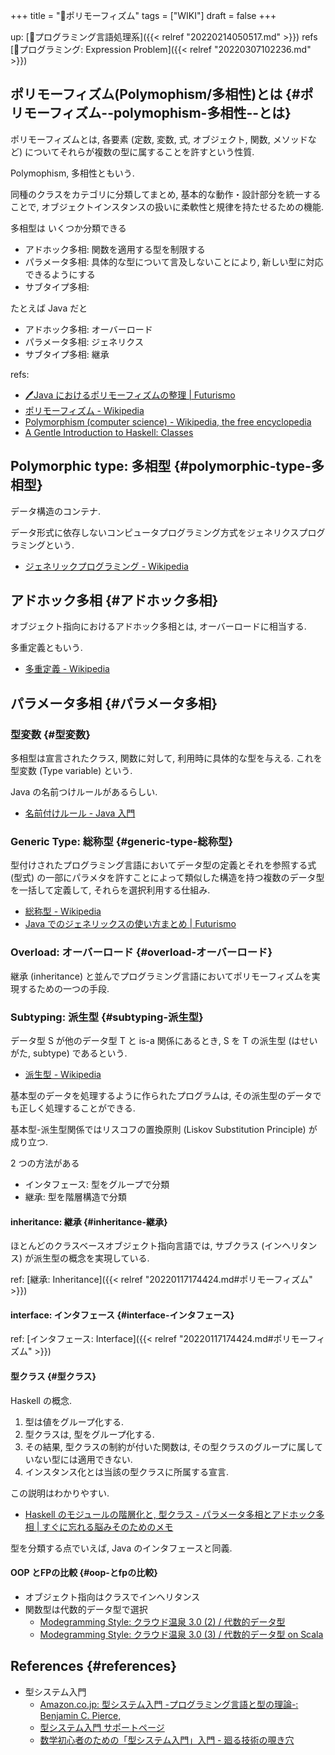 +++
title = "📝ポリモーフィズム"
tags = ["WIKI"]
draft = false
+++

up:  [📂プログラミング言語処理系]({{< relref "20220214050517.md" >}})
refs [📝プログラミング: Expression Problem]({{< relref "20220307102236.md" >}})


## ポリモーフィズム(Polymophism/多相性)とは {#ポリモーフィズム--polymophism-多相性--とは}

ポリモーフィズムとは,
各要素 (定数, 変数, 式, オブジェクト, 関数, メソッドなど)
についてそれらが複数の型に属することを許すという性質.

Polymophism, 多相性ともいう.

同種のクラスをカテゴリに分類してまとめ,
基本的な動作・設計部分を統一することで,
オブジェクトインスタンスの扱いに柔軟性と規律を持たせるための機能.

多相型は いくつか分類できる

-   アドホック多相: 関数を適用する型を制限する
-   パラメータ多相: 具体的な型について言及しないことにより, 新しい型に対応できるようにする
-   サブタイプ多相:

たとえば Java だと

-   アドホック多相: オーバーロード
-   パラメータ多相: ジェネリクス
-   サブタイプ多相: 継承

refs:

-   [🖊Java におけるポリモーフィズムの整理 | Futurismo](https://futurismo.biz/archives/2789/)
-   [ポリモーフィズム - Wikipedia](http://ja.wikipedia.org/wiki/%E3%83%9D%E3%83%AA%E3%83%A2%E3%83%BC%E3%83%95%E3%82%A3%E3%82%BA%E3%83%A0)
-   [Polymorphism (computer science) - Wikipedia, the free encyclopedia](http://en.wikipedia.org/wiki/Polymorphism_(computer_science)#Ad-hoc_polymorphism)
-   [A Gentle Introduction to Haskell: Classes](https://www.haskell.org/tutorial/classes.html)


## Polymorphic type: 多相型 {#polymorphic-type-多相型}

データ構造のコンテナ.

データ形式に依存しないコンピュータプログラミング方式をジェネリクスプログラミングという.

-   [ジェネリックプログラミング - Wikipedia](http://ja.wikipedia.org/wiki/%E3%82%B8%E3%82%A7%E3%83%8D%E3%83%AA%E3%83%83%E3%82%AF%E3%83%97%E3%83%AD%E3%82%B0%E3%83%A9%E3%83%9F%E3%83%B3%E3%82%B0)


## アドホック多相 {#アドホック多相}

オブジェクト指向におけるアドホック多相とは, オーバーロードに相当する.

多重定義ともいう.

-   [多重定義 - Wikipedia](http://ja.wikipedia.org/wiki/%E5%A4%9A%E9%87%8D%E5%AE%9A%E7%BE%A9)


## パラメータ多相 {#パラメータ多相}


### 型変数 {#型変数}

多相型は宣言されたクラス, 関数に対して,
利用時に具体的な型を与える. これを型変数 (Type variable) という.

Java の名前つけルールがあるらしい.

-   [名前付けルール - Java 入門](http://java.keicode.com/lang/generics-naming.php)


### Generic Type: 総称型 {#generic-type-総称型}

型付けされたプログラミング言語においてデータ型の定義とそれを参照する式 (型式) の一部にパラメタを許すことによって類似した構造を持つ複数のデータ型を一括して定義して, それらを選択利用する仕組み.

-   [総称型 - Wikipedia](http://ja.wikipedia.org/wiki/%E7%B7%8F%E7%A7%B0%E5%9E%8B)
-   [Java でのジェネリックスの使い方まとめ | Futurismo](http://futurismo.biz/archives/2750)


### Overload: オーバーロード {#overload-オーバーロード}

継承 (inheritance) と並んでプログラミング言語においてポリモーフィズムを実現するための一つの手段.


### Subtyping: 派生型 {#subtyping-派生型}

データ型 S が他のデータ型 T と is-a 関係にあるとき,
S を T の派生型 (はせいがた, subtype) であるという.

-   [派生型 - Wikipedia](http://ja.wikipedia.org/wiki/%E6%B4%BE%E7%94%9F%E5%9E%8B)

基本型のデータを処理するように作られたプログラムは,
その派生型のデータでも正しく処理することができる.

基本型-派生型関係ではリスコフの置換原則
(Liskov Substitution Principle) が成り立つ.

2 つの方法がある

-   インタフェース: 型をグループで分類
-   継承: 型を階層構造で分類


#### inheritance: 継承 {#inheritance-継承}

ほとんどのクラスベースオブジェクト指向言語では,
サブクラス (インヘリタンス) が派生型の概念を実現している.

ref: [継承: Inheritance]({{< relref "20220117174424.md#ポリモーフィズム" >}})


#### interface: インタフェース {#interface-インタフェース}

ref: [インタフェース: Interface]({{< relref "20220117174424.md#ポリモーフィズム" >}})


#### 型クラス {#型クラス}

Haskell の概念.

1.  型は値をグループ化する.
2.  型クラスは, 型をグループ化する.
3.  その結果, 型クラスの制約が付いた関数は, その型クラスのグループに属していない型には適用できない.
4.  インスタンス化とは当該の型クラスに所属する宣言.

この説明はわかりやすい.

-   [Haskell のモジュールの階層化と, 型クラス - パラメータ多相とアドホック多相 | すぐに忘れる脳みそのためのメモ](http://jutememo.blogspot.jp/2009/05/haskell.html)

型を分類する点でいえば, Java のインタフェースと同義.


#### OOP とFPの比較 {#oop-とfpの比較}

-   オブジェクト指向はクラスでインヘリタンス
-   関数型は代数的データ型で選択
    -   [Modegramming Style: クラウド温泉 3.0 (2) / 代数的データ型](http://modegramming.blogspot.jp/2012/07/30-2.html)
    -   [Modegramming Style: クラウド温泉 3.0 (3) / 代数的データ型 on Scala](http://modegramming.blogspot.jp/2012/07/30-3-on-scala.html)


## References {#references}

-   型システム入門
    -   [Amazon.co.jp: 型システム入門 -プログラミング言語と型の理論-: Benjamin C. Pierce,](http://www.amazon.co.jp/%E5%9E%8B%E3%82%B7%E3%82%B9%E3%83%86%E3%83%A0%E5%85%A5%E9%96%80-%E2%88%92%E3%83%97%E3%83%AD%E3%82%B0%E3%83%A9%E3%83%9F%E3%83%B3%E3%82%B0%E8%A8%80%E8%AA%9E%E3%81%A8%E5%9E%8B%E3%81%AE%E7%90%86%E8%AB%96%E2%88%92-Benjamin-C-Pierce/dp/4274069117)
    -   [型システム入門 サポートページ](http://tapl.proofcafe.org/)
    -   [数学初心者のための「型システム入門」入門 - 廻る技術の覗き穴](http://zoetrope.hatenablog.jp/entry/2013/07/24/204613)

